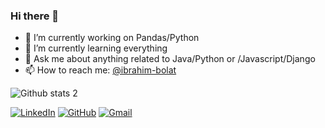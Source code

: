 ### Hi there 👋

- 🔭 I’m currently working on Pandas/Python
- 🌱 I’m currently learning everything
- 💬 Ask me about anything related to Java/Python or /Javascript/Django
- 📫 How to reach me: [@ibrahim-bolat](https://github.com/ibrahim-bolat)


![Github stats 2](https://github-readme-stats.vercel.app/api?username=ibrahim-bolat&show_icons=true&theme=radical)


[![LinkedIn](https://img.shields.io/badge/linkedin-%230077B5.svg?style=for-the-badge&logo=linkedin&logoColor=white&link=link)](https://www.linkedin.com/in/ibrahim-bolat-6609451b8/)
[![GitHub](https://img.shields.io/badge/github-%23121011.svg?style=for-the-badge&logo=github&logoColor=white&link=link)](https://github.com/ibrahim-bolat)
[![Gmail](https://img.shields.io/badge/Gmail-D14836?style=for-the-badge&logo=gmail&logoColor=white&link=link)](mailto:ibobolat66gmail.com)
